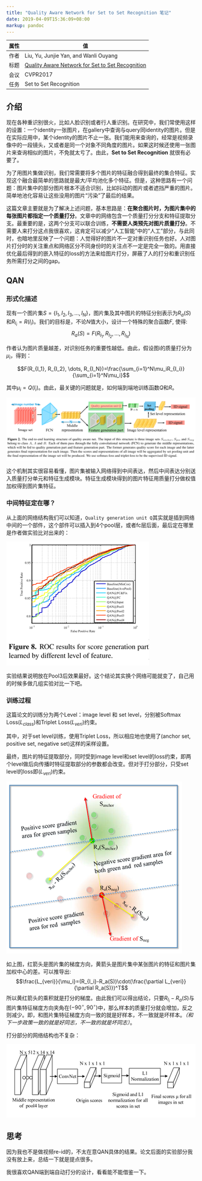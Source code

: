 ```yaml
---
title: "Quality Aware Network for Set to Set Recognition 笔记"
date: 2019-04-09T15:36:09+08:00
markup: pandoc
---
```


| 属性 | 值           |
| ---- | ------------- |
| 作者 | Liu, Yu, Junjie Yan, and Wanli Ouyang |
| 标题 | [Quality Aware Network for Set to Set Recognition](http://openaccess.thecvf.com/content_cvpr_2017/papers/Liu_Quality_Aware_Network_CVPR_2017_paper.pdf) |
| 会议 | CVPR2017 |
| 任务 | Set to Set Recognition  |

## 介绍

现在各种重识别很火，比如人脸识别或者行人重识别。在研究中，我们常使用这样的设置：一个identity一张图片，在gallery中查询与query同identity的图片。但是在实际应用中，某个identity的图片不止一张。我们能用来查询的，经常是视频录像中的一段镜头，又或者是同一个对象不同角度的图片。如果这时候还使用一张图片来查询相似的图片，不免就太亏了。由此，**Set to Set Recognition** 就很有必要了。

为了用图片集做识别，我们常需要将多个图片的特征融合得到最终的集合特征。实现这个融合最简单的思路就是最大/平均池化多个特征。但是，这种思路有一个问题：图片集中的部分图片根本不适合识别，比如抖动的图片或者遮挡严重的图片。简单地池化容易让这些没用的图片“污染”了最后的结果。

这篇文章主要就是为了解决上述问题，基本思路是：**在聚合图片时，为图片集中的每张图片都指定一个质量打分**。文章中的网络包含一个质量打分分支和特征提取分支。最重要的是，这两个分支可以联合训练，**不需要人类预先对图片质量打分**。不需要人来打分这点我很喜欢，这肯定可以减少“人工智能”中的“人工”部分，与此同时，也暗地里反映了一个问题：人觉得好的图片不一定对重识别任务也好。人对图片打分时的关注重点和网络区分不同身份时的关注点不一定是完全一致的。用直接优化最后得到的嵌入特征的loss的方法来给图片打分，屏蔽了人的打分和重识别任务所需打分之间的gap。

## QAN

### 形式化描述

现有一个图片集$S=\{I_1, I_2, I_3, \dots, I_N\}$，图片集及其中图片的特征分别表示为$R_a(S)$和$R_{I_i}=R(I_i)$。我们的目标是，不论$N$值大小，设计一个特殊的聚合函数$F$, 使得:
$$R_a(S) = F(R_{I_1}, R_{I_2}, \dots, R_{I_N})$$

作者认为图片质量越差，对识别任务的重要性越低。由此，假设图i的质量打分为$\mu_i$，得到：

$$F(R_{I_1}, R_{I_2}, \dots, R_{I_N})=\frac{\sum_{i=1}^N\mu_iR_{I_i}}{\sum_{i=1}^N\mu_i}$$

其中$\mu_i=Q(I_i)$。由此，最关键的问题就是，如何端到端地训练函数$Q$和$R$。

![Learning Structure](network.png "网络结构")

这个机制其实很容易看懂，图片集被输入网络得到中间表达，然后中间表达分别送入质量打分单元和特征生成模块。特征生成模块得到的图片特征用质量打分做权值加权得到图片集特征。

### 中间特征定在哪？

从上面的网络结构我们可以知道，`Quality generation unit Q`其实就是插到网络中间的一个部件，这个部件可以插入到4个pool层，或者fc层后面，最后定在哪里是作者做实验比对出来的：

![对比Q的插入位置](位置对比.png)

实验结果说明放在Pool3后效果最好。这个结论其实换个网络可能就变了，自己用的时候多做几组实验对比一下吧。

### 训练过程

这篇论文的训练分为两个Level：image level 和 set level，分别被Softmax Loss($L_{class}$)和Triplet Loss($L_{veri}$)约束。

其中，对于set level训练，使用Triplet Loss，所以相应地也使用了(anchor set, positive set, negative set)这样的采样设置。

最终，图片的特征提取部分，同时受到image level和set level的loss约束，即两个level做后向传播时特征提取部分的参数都会改变。但对于打分部分，只受set level的loss即($L_{veri}$)约束。

![训练过程示例](learn-qs-mechansim.png)

如上图，红箭头是图片集的梯度方向，黄箭头是图片集中某张图片的特征和图片集加权中心的差。可以推导出:
$$\frac{L_{veri}}{\mu_i}=(R_{I_i}-R_a(S))\cdot(\frac{\partial L_{veri}}{\partial R_a(S)})^T$$
所以黄红箭头的乘积就是打分的梯度。由此我们可以得出结论，只要$R_{I_i}-R_a(S)$与图片集特征梯度方向夹角在$(-90^\circ,90^\circ)$中，那么样本的质量打分就会增加，反之则减少。即，和图片集特征梯度方向一致的就是好样本，不一致就是坏样本。*（和下一步政策一致的就是好同志，不一致的就是坏同志）*。

打分部分的网络结构也不复杂：

![打分单元结构](structure-of-qgu.png)

## 思考

因为我也不是做视频re-id的，不太在意QAN具体的结果。论文后面的实验部分我没有放上来，总结一下就是提点很多。

我很喜欢QAN端到端自动打分的设计，看看能不能借鉴一下。